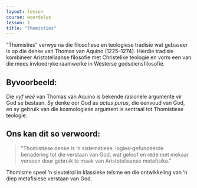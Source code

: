 ```yaml
---
layout: lesson
course: woordelys
lesson: 1
title: "Thomisties"
---
```


“Thomisties” verwys na die filosofiese en teologiese tradisie wat gebaseer is op die denke van Thomas van Aquino (1225–1274). Hierdie tradisie kombineer Aristoteliaanse filosofie met Christelike teologie en vorm een van die mees invloedryke raamwerke in Westerse godsdiensfilosofie.

## Byvoorbeeld:

Die *vyf weë* van Thomas van Aquino is bekende rasionele argumente vir God se bestaan. Sy denke oor God as *actus purus*, die eenvoud van God, en sy gebruik van die kosmologiese argument is sentraal tot Thomistiese teologie.

## Ons kan dit so verwoord:

> "Thomistiese denke is ’n sistematiese, logies-gefundeerde benadering tot die verstaan van God, wat geloof en rede met mekaar versoen deur gebruik te maak van Aristoteliaanse metafisika."

Thomisme speel ’n sleutelrol in klassieke teïsme en die ontwikkeling van ’n diep metafisiese verstaan van God.